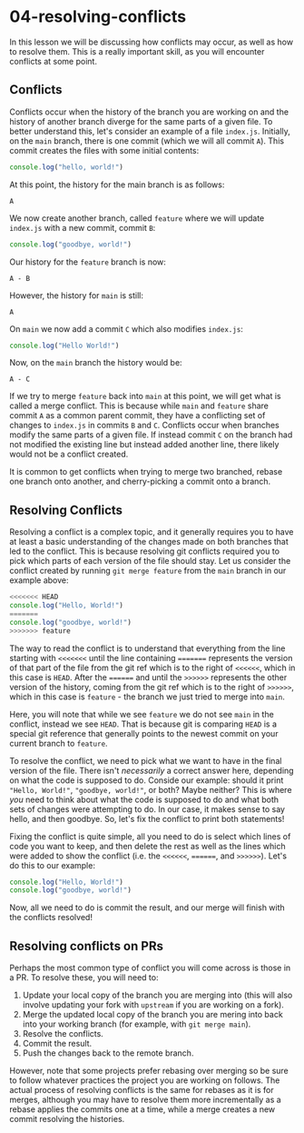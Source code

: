 # 04-resolving-conflicts

In this lesson we will be discussing how conflicts may occur, as well as how to resolve them. This is a really important skill,
as you will encounter conflicts at some point.

## Conflicts

Conflicts occur when the history of the branch you are working on and the history of another branch diverge for the same parts of a given file.
To better understand this, let's consider an example of a file `index.js`. Initially, on the `main` branch, there is one commit (which we will all commit `A`).
This commit creates the files with some initial contents:
```js
console.log("hello, world!")
```
At this point, the history for the main branch is as follows:
```
A
```
We now create another branch, called `feature` where we will update `index.js` with a new commit, commit `B`:
```js
console.log("goodbye, world!")
```
Our history for the `feature` branch is now:
```
A - B
```
However, the history for `main` is still:
```
A
```
On `main` we now add a commit `C` which also modifies `index.js`:
```js
console.log("Hello World!")
```
Now, on the `main` branch the history would be:
```
A - C
```
If we try to merge `feature` back into `main` at this point, we will get what is called a merge conflict. This is because while `main` and `feature`
share commit `A` as a common parent commit, they have a conflicting set of changes to `index.js` in commits `B` and `C`. Conflicts occur when branches
modify the same parts of a given file. If instead commit `C` on the branch had not modified the existing line but instead added another line, there 
likely would not be a conflict created.

It is common to get conflicts when trying to merge two branched, rebase one branch onto another, and cherry-picking a commit onto a branch.

## Resolving Conflicts

Resolving a conflict is a complex topic, and it generally requires you to have at least a basic understanding of the changes made on both branches that
led to the conflict. This is because resolving git conflicts required you to pick which parts of each version of the file should stay. Let us consider the
conflict created by running `git merge feature` from the `main` branch in our example above:

```js
<<<<<<< HEAD
console.log("Hello, World!")
=======
console.log("goodbye, world!")
>>>>>>> feature
```

The way to read the conflict is to understand that everything from the line starting with `<<<<<<<` until the line containing `=======` represents the version
of that part of the file from the git ref which is to the right of `<<<<<<`, which in this case is `HEAD`. After the `======` and until the `>>>>>>` represents
the other version of the history, coming from the git ref which is to the right of `>>>>>>`, which in this case is `feature` - the branch we just tried to
merge into `main`.

Here, you will note that while we see `feature` we do not see `main` in the conflict, instead we see `HEAD`. That is because git is comparing `HEAD`
is a special git reference that generally points to the newest commit on your current branch to `feature`.

To resolve the conflict, we need to pick what we want to have in the final version of the file. There isn't _necessarily_ a correct answer here, depending
on what the code is supposed to do. Conside our example: should it print `"Hello, World!"`, `"goodbye, world!"`, or both? Maybe neither? This is where _you_
need to think about what the code is supposed to do and what both sets of changes were attempting to do. In our case, it makes sense to say hello, and then
goodbye. So, let's fix the conflict to print both statements!

Fixing the conflict is quite simple, all you need to do is select which lines of code you want to keep, and then delete the rest as well as the lines which
were added to show the conflict (i.e. the `<<<<<<`, `======`, and `>>>>>>`). Let's do this to our example:
```js
console.log("Hello, World!")
console.log("goodbye, world!")
```
Now, all we need to do is commit the result, and our merge will finish with the conflicts resolved!

## Resolving conflicts on PRs

Perhaps the most common type of conflict you will come across is those in a PR. To resolve these, you will need to:
1. Update your local copy of the branch you are merging into (this will also involve updating your fork with `upstream` if you are working on a fork).
2. Merge the updated local copy of the branch you are mering into back into your working branch (for example, with `git merge main`).
3. Resolve the conflicts.
4. Commit the result.
5. Push the changes back to the remote branch.

However, note that some projects prefer rebasing over merging so be sure to follow whatever practices the project you are working on follows. The actual
process of resolving conflicts is the same for rebases as it is for merges, although you may have to resolve them more incrementally as a rebase applies
the commits one at a time, while a merge creates a new commit resolving the histories.
